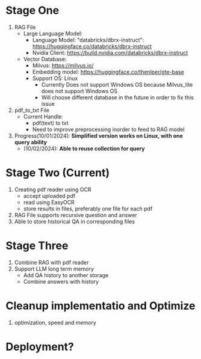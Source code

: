 # Stage One
1. RAG File
   - Large Language Model:
     - Language Model: "databricks/dbrx-instruct": https://huggingface.co/databricks/dbrx-instruct 
     - Nvidia Client: https://build.nvidia.com/databricks/dbrx-instruct
   - Vector Database:
     - Milvus: https://milvus.io/
     - Embedding model: https://huggingface.co/thenlper/gte-base
     - Support OS: Linux
       - Currently Does not support Windows OS because Milvus_lite does not support Windows OS
       - Will choose different database in the future in order to fix this issue
3. pdf_to_txt File
   - Current Handle:
     - pdf(text) to txt
     - Need to improve preprocessing inorder to feed to RAG model
4. Progress(10/01/2024): **Simplified version works on Linux, with one query ability**
   - (10/02/2024): **Able to reuse collection for query**
   
# Stage Two (Current)
1. Creating pdf reader using OCR
   - accept uploaded pdf
   - read using EasyOCR
   - store results in files, preferably one file for each pdf
2. RAG File supports recursive question and answer
3. Able to store historical QA in corresponding files

# Stage Three
1. Combine RAG with pdf reader
2. Support LLM long term memory
   - Add QA history to another storage
   - Combine answers with history
   
# Cleanup implementatio and Optimize
1. optimization, speed and memory

# Deployment?
   
